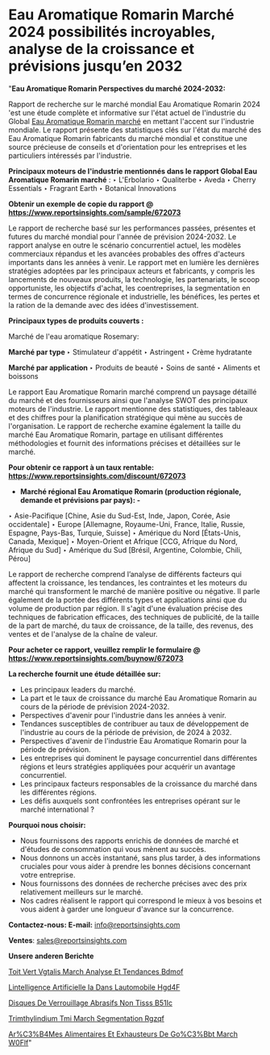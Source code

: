 # Eau Aromatique Romarin Marché 2024 possibilités incroyables, analyse de la croissance et prévisions jusqu’en 2032

"<strong>Eau Aromatique Romarin Perspectives du marché 2024-2032:</strong>

Rapport de recherche sur le marché mondial Eau Aromatique Romarin 2024 'est une étude complète et informative sur l'état actuel de l'industrie du Global <a href=https://www.reportsinsights.com/sample/672073>Eau Aromatique Romarin marché</a> en mettant l'accent sur l'industrie mondiale. Le rapport présente des statistiques clés sur l'état du marché des Eau Aromatique Romarin fabricants du marché mondial et constitue une source précieuse de conseils et d'orientation pour les entreprises et les particuliers intéressés par l'industrie.

<strong>Principaux moteurs de l'industrie mentionnés dans le rapport Global Eau Aromatique Romarin marché</strong> :
‣ L&#39;Erbolario
‣ Qualiterbe
‣ Aveda
‣ Cherry Essentials
‣ Fragrant Earth
‣ Botanical Innovations

<strong>Obtenir un exemple de copie du rapport @ <a href=https://www.reportsinsights.com/sample/672073>https://www.reportsinsights.com/sample/672073</a></strong>

Le rapport de recherche basé sur les performances passées, présentes et futures du marché mondial pour l'année de prévision 2024-2032. Le rapport analyse en outre le scénario concurrentiel actuel, les modèles commerciaux répandus et les avancées probables des offres d'acteurs importants dans les années à venir. Le rapport met en lumière les dernières stratégies adoptées par les principaux acteurs et fabricants, y compris les lancements de nouveaux produits, la technologie, les partenariats, le scoop opportuniste, les objectifs d'achat, les coentreprises, la segmentation en termes de concurrence régionale et industrielle, les bénéfices, les pertes et la ration de la demande avec des idées d'investissement.

<strong>Principaux types de produits couverts :</strong>

Marché de l'eau aromatique Rosemary:

<strong>Marché par type </strong>
‣ Stimulateur d'appétit
‣ Astringent
‣ Crème hydratante

<strong>Marché par application </strong>
‣ Produits de beauté
‣ Soins de santé
‣ Aliments et boissons

Le rapport Eau Aromatique Romarin marché comprend un paysage détaillé du marché et des fournisseurs ainsi que l'analyse SWOT des principaux moteurs de l'industrie. Le rapport mentionne des statistiques, des tableaux et des chiffres pour la planification stratégique qui mène au succès de l'organisation. Le rapport de recherche examine également la taille du marché Eau Aromatique Romarin, partage en utilisant différentes méthodologies et fournit des informations précises et détaillées sur le marché.

<strong>Pour obtenir ce rapport à un taux rentable: <a href=https://www.reportsinsights.com/discount/672073>https://www.reportsinsights.com/discount/672073</a></strong>
<ul>
  <li><strong>Marché régional Eau Aromatique Romarin (production régionale, demande et prévisions par pays): -</strong></li>
</ul>
‣ Asie-Pacifique [Chine, Asie du Sud-Est, Inde, Japon, Corée, Asie occidentale]
‣ Europe [Allemagne, Royaume-Uni, France, Italie, Russie, Espagne, Pays-Bas, Turquie, Suisse]
‣ Amérique du Nord [États-Unis, Canada, Mexique]
‣ Moyen-Orient et Afrique [CCG, Afrique du Nord, Afrique du Sud]
‣ Amérique du Sud [Brésil, Argentine, Colombie, Chili, Pérou]

Le rapport de recherche comprend l’analyse de différents facteurs qui affectent la croissance, les tendances, les contraintes et les moteurs du marché qui transforment le marché de manière positive ou négative. Il parle également de la portée des différents types et applications ainsi que du volume de production par région. Il s'agit d'une évaluation précise des techniques de fabrication efficaces, des techniques de publicité, de la taille de la part de marché, du taux de croissance, de la taille, des revenus, des ventes et de l'analyse de la chaîne de valeur.

<strong>Pour acheter ce rapport, veuillez remplir le formulaire @   <a href=https://www.reportsinsights.com/buynow/672073>https://www.reportsinsights.com/buynow/672073</a></strong>

<strong>La recherche fournit une étude détaillée sur:</strong>
<ul>
  <li>Les principaux leaders du marché.</li>
  <li>La part et le taux de croissance du marché Eau Aromatique Romarin au cours de la période de prévision 2024-2032.</li>
  <li>Perspectives d'avenir pour l'industrie dans les années à venir.</li>
  <li>Tendances susceptibles de contribuer au taux de développement de l'industrie au cours de la période de prévision, de 2024 à 2032.</li>
  <li>Perspectives d'avenir de l'industrie Eau Aromatique Romarin pour la période de prévision.</li>
  <li>Les entreprises qui dominent le paysage concurrentiel dans différentes régions et leurs stratégies appliquées pour acquérir un avantage concurrentiel.</li>
  <li>Les principaux facteurs responsables de la croissance du marché dans les différentes régions.</li>
  <li>Les défis auxquels sont confrontées les entreprises opérant sur le marché international ?</li>
</ul>
<strong>Pourquoi nous choisir:</strong>
<ul>
  <li>Nous fournissons des rapports enrichis de données de marché et d'études de consommation qui vous mènent au succès.</li>
  <li>Nous donnons un accès instantané, sans plus tarder, à des informations cruciales pour vous aider à prendre les bonnes décisions concernant votre entreprise.</li>
  <li>Nous fournissons des données de recherche précises avec des prix relativement meilleurs sur le marché.</li>
  <li>Nos cadres réalisent le rapport qui correspond le mieux à vos besoins et vous aident à garder une longueur d'avance sur la concurrence.</li>
</ul>
<strong>Contactez-nous:
</strong><strong>E-mail:</strong> <a href=mailto:info@reportsinsights.com>info@reportsinsights.com</a>

<strong>Ventes</strong>: <a href=mailto:sales@reportsinsights.com>sales@reportsinsights.com</a>

<strong>Unsere anderen Berichte</strong>

<a href=https://www.linkedin.com/pulse/toit-vert-v%C3%A9g%C3%A9talis%C3%A9-march%C3%A9-analyse-et-tendances-bdmof/>Toit Vert Vgtalis March Analyse Et Tendances Bdmof</a>

<a href=https://www.linkedin.com/pulse/lintelligence-artificielle-ia-dans-lautomobile-hgd4f/>Lintelligence Artificielle Ia Dans Lautomobile Hgd4F</a>

<a href=https://www.linkedin.com/pulse/disques-de-verrouillage-abrasifs-non-tiss%C3%A9s-b51ic/>Disques De Verrouillage Abrasifs Non Tisss B51Ic</a>

<a href=https://www.linkedin.com/pulse/trim%C3%A9thylindium-tmi-march%C3%A9-segmentation-rgzqf/>Trimthylindium Tmi March Segmentation Rgzqf</a>

<a href=https://www.linkedin.com/pulse/ar%C3%B4mes-alimentaires-et-exhausteurs-de-go%C3%BBt-march%C3%A9-w0flf/>Ar%C3%B4Mes Alimentaires Et Exhausteurs De Go%C3%Bbt March W0Flf</a>"
